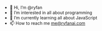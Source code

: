 - 👋 Hi, I’m @ryfan
- 👀 I’m interested in all about programming
- 🌱 I’m currently learning all about JavaScript
- 📫 How to reach me me@ryfanai.com

<!---
ryfan/ryfan is a ✨ special ✨ repository because its `README.md` (this file) appears on your GitHub profile.
You can click the Preview link to take a look at your changes.
--->
